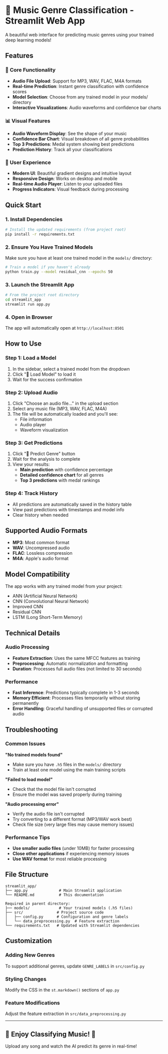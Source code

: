 # 🎵 Music Genre Classification - Streamlit Web App

A beautiful web interface for predicting music genres using your trained deep learning models!

## Features

### 🎯 **Core Functionality**
- **Audio File Upload**: Support for MP3, WAV, FLAC, M4A formats
- **Real-time Prediction**: Instant genre classification with confidence scores
- **Model Selection**: Choose from any trained model in your models/ directory
- **Interactive Visualizations**: Audio waveforms and confidence bar charts

### 📊 **Visual Features**
- **Audio Waveform Display**: See the shape of your music
- **Confidence Bar Chart**: Visual breakdown of all genre probabilities
- **Top 3 Predictions**: Medal system showing best predictions
- **Prediction History**: Track all your classifications

### 🎨 **User Experience**
- **Modern UI**: Beautiful gradient designs and intuitive layout
- **Responsive Design**: Works on desktop and mobile
- **Real-time Audio Player**: Listen to your uploaded files
- **Progress Indicators**: Visual feedback during processing

## Quick Start

### 1. Install Dependencies
```bash
# Install the updated requirements (from project root)
pip install -r requirements.txt
```

### 2. Ensure You Have Trained Models
Make sure you have at least one trained model in the `models/` directory:
```bash
# Train a model if you haven't already
python train.py --model residual_cnn --epochs 50
```

### 3. Launch the Streamlit App
```bash
# From the project root directory
cd streamlit_app
streamlit run app.py
```

### 4. Open in Browser
The app will automatically open at `http://localhost:8501`

## How to Use

### Step 1: Load a Model
1. In the sidebar, select a trained model from the dropdown
2. Click "🔄 Load Model" to load it
3. Wait for the success confirmation

### Step 2: Upload Audio
1. Click "Choose an audio file..." in the upload section
2. Select any music file (MP3, WAV, FLAC, M4A)
3. The file will be automatically loaded and you'll see:
   - File information
   - Audio player
   - Waveform visualization

### Step 3: Get Predictions
1. Click "🚀 Predict Genre" button
2. Wait for the analysis to complete
3. View your results:
   - **Main prediction** with confidence percentage
   - **Detailed confidence chart** for all genres
   - **Top 3 predictions** with medal rankings

### Step 4: Track History
- All predictions are automatically saved in the history table
- View past predictions with timestamps and model info
- Clear history when needed

## Supported Audio Formats

- **MP3**: Most common format
- **WAV**: Uncompressed audio
- **FLAC**: Lossless compression
- **M4A**: Apple's audio format

## Model Compatibility

The app works with any trained model from your project:
- ANN (Artificial Neural Network)
- CNN (Convolutional Neural Network) 
- Improved CNN
- Residual CNN
- LSTM (Long Short-Term Memory)

## Technical Details

### Audio Processing
- **Feature Extraction**: Uses the same MFCC features as training
- **Preprocessing**: Automatic normalization and formatting
- **Duration**: Processes full audio files (not limited to 30 seconds)

### Performance
- **Fast Inference**: Predictions typically complete in 1-3 seconds
- **Memory Efficient**: Processes files temporarily without storing permanently
- **Error Handling**: Graceful handling of unsupported files or corrupted audio

## Troubleshooting

### Common Issues

**"No trained models found"**
- Make sure you have `.h5` files in the `models/` directory
- Train at least one model using the main training scripts

**"Failed to load model"**
- Check that the model file isn't corrupted
- Ensure the model was saved properly during training

**"Audio processing error"**
- Verify the audio file isn't corrupted
- Try converting to a different format (MP3/WAV work best)
- Check file size (very large files may cause memory issues)

### Performance Tips
- **Use smaller audio files** (under 10MB) for faster processing
- **Close other applications** if experiencing memory issues
- **Use WAV format** for most reliable processing

## File Structure
```
streamlit_app/
├── app.py              # Main Streamlit application
└── README.md           # This documentation

Required in parent directory:
├── models/             # Your trained models (.h5 files)
├── src/               # Project source code
│   ├── config.py      # Configuration and genre labels
│   └── data_preprocessing.py  # Feature extraction
└── requirements.txt   # Updated with Streamlit dependencies
```

## Customization

### Adding New Genres
To support additional genres, update `GENRE_LABELS` in `src/config.py`

### Styling Changes
Modify the CSS in the `st.markdown()` sections of `app.py`

### Feature Modifications
Adjust the feature extraction in `src/data_preprocessing.py`

---

## 🎵 Enjoy Classifying Music! 🎵

Upload any song and watch the AI predict its genre in real-time!
